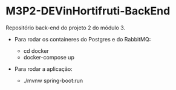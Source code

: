 # M3P2-DEVinHortifruti-BackEnd
Repositório back-end do projeto 2 do módulo 3.

- Para rodar os containeres do Postgres e do RabbitMQ:
  - cd docker
  - docker-compose up

- Para rodar a aplicação:
  - ./mvnw spring-boot:run

